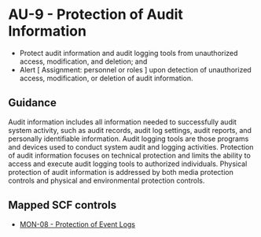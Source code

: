 # AU-9 - Protection of Audit Information
- Protect audit information and audit logging tools from unauthorized access, modification, and deletion; and
- Alert \[ Assignment: personnel or roles \] upon detection of unauthorized access, modification, or deletion of audit information.
## Guidance
Audit information includes all information needed to successfully audit system activity, such as audit records, audit log settings, audit reports, and personally identifiable information. Audit logging tools are those programs and devices used to conduct system audit and logging activities. Protection of audit information focuses on technical protection and limits the ability to access and execute audit logging tools to authorized individuals. Physical protection of audit information is addressed by both media protection controls and physical and environmental protection controls.
## Mapped SCF controls
- [MON-08 - Protection of Event Logs](../scf/mon-08-protectionofeventlogs.md)